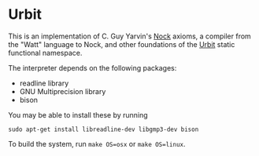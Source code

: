 Urbit
=====

This is an implementation of C. Guy Yarvin's [Nock][1] axioms, a compiler from
the "Watt" language to Nock, and other foundations of the [Urbit][2] static
functional namespace.

The interpreter depends on the following packages:

-  readline library
-  GNU Multiprecision library
-  bison

You may be able to install these by running

    sudo apt-get install libreadline-dev libgmp3-dev bison


To build the system, run `make OS=osx` or `make OS=linux`.

[1]: http://moronlab.blogspot.com/2010/01/nock-maxwells-equations-of-software.html
[2]: http://moronlab.blogspot.com/2010/01/urbit-functional-programming-from.html

